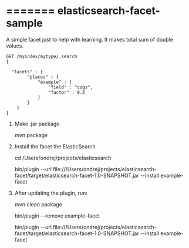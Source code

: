 =======
elasticsearch-facet-sample
==========================

A simple facet just to help with learning. It makes total sum of double values.

    GET /myindex/mytype/_search
    {
      
      "facets" : {
            "places" : { 
                "example" : {
                    "field" : "cogs",
                    "factor" : 0.5
                }
            }
        }
    }

1. Make .jar package

    mvn package

2. Install the facet the ElasticSearch

    cd /Users/ondrej/projects/elasticsearch

    bin/plugin --url file:///Users/ondrej/projects/elasticsearch-facet/target/elasticsearch-facet-1.0-SNAPSHOT.jar --install example-facet

3. After updating the plugin, run:

    mvn clean package

    bin/plugin --remove example-facet

    bin/plugin --url file:///Users/ondrej/projects/elasticsearch-facet/target/elasticsearch-facet-1.0-SNAPSHOT.jar --install example-facet



